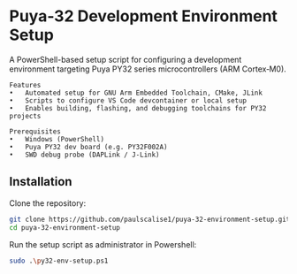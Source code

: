 # Puya‑32 Development Environment Setup

A PowerShell-based setup script for configuring a development environment targeting Puya PY32 series microcontrollers (ARM Cortex‑M0).

    Features
	•	Automated setup for GNU Arm Embedded Toolchain, CMake, JLink
	•	Scripts to configure VS Code devcontainer or local setup
	•	Enables building, flashing, and debugging toolchains for PY32 projects

    Prerequisites
	•	Windows (PowerShell)
	•	Puya PY32 dev board (e.g. PY32F002A)
	•	SWD debug probe (DAPLink / J-Link)

## Installation

Clone the repository:
```bash
git clone https://github.com/paulscalise1/puya-32-environment-setup.git
cd puya-32-environment-setup
```

Run the setup script as administrator in Powershell:
```bash
sudo .\py32-env-setup.ps1
```

